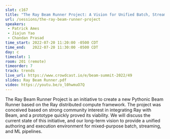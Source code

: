 ```yaml
---
slot: c167
title: "The Ray Beam Runner Project: A Vision for Unified Batch, Streaming, and ML"
url: /sessions/the-ray-beam-runner-project
speakers:
 - Patrick Ames
 - Jiajun Yao
 - Chandan Prasad
time_start: 2022-07-20 11:20:00 -0500 CDT
time_end:   2022-07-20 11:30:00 -0500 CDT
day: c
timeslot: 1
room: 201 (remote)
timeorder: 7
track: trends
live_url: https://www.crowdcast.io/e/beam-summit-2022/49
slides: Ray Beam Runner.pdf
video: https://youtu.be/o_l0hwmuO7Q
---
```


The Ray Beam Runner Project is an initiative to create a new Pythonic Beam Runner based on the Ray distributed compute framework. The project was conceived based on strong community interest in integrating Ray with Beam, and a prototype quickly proved its viability. We will discuss the current state of this initiative, and our long-term vision to provide a unified authoring and execution environment for mixed-purpose batch, streaming, and ML pipelines.